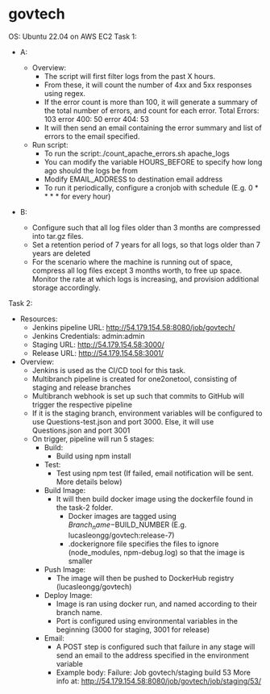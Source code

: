 # govtech
OS: Ubuntu 22.04 on AWS EC2
Task 1:
  - A:
    - Overview:
      - The script will first filter logs from the past X hours. 
      - From these, it will count the number of 4xx and 5xx responses using regex. 
      - If the error count is more than 100, it will generate a summary of the total number of errors, and count for each error. 
      Total Errors: 103
      error 400: 50
      error 404: 53
      - It will then send an email containing the error summary and list of errors to the email specified.
    - Run script:
      - To run the script:./count_apache_errors.sh apache_logs
      - You can modify the variable HOURS_BEFORE to specify how long ago should the logs be from
      - Modify EMAIL_ADDRESS to destination email address
      - To run it periodically, configure a cronjob with schedule (E.g. 0 * * * * for every hour) 

  - B:
    - Configure such that all log files older than 3 months are compressed into tar.gz files.
    - Set a retention period of 7 years for all logs, so that logs older than 7 years are deleted
    - For the scenario where the machine is running out of space, compress all log files except 3 months worth, to free up space. Monitor the rate at which logs is increasing, and provision additional storage accordingly. 

Task 2:
  - Resources:
    - Jenkins pipeline URL: http://54.179.154.58:8080/job/govtech/
    - Jenkins Credentials: admin:admin
    - Staging URL: http://54.179.154.58:3000/
    - Release URL: http://54.179.154.58:3001/
  - Overview:
    - Jenkins is used as the CI/CD tool for this task. 
    - Multibranch pipeline is created for one2onetool, consisting of staging and release branches
    - Multibranch webhook is set up such that commits to GitHub will trigger the respective pipeline
    - If it is the staging branch, environment variables will be configured to use Questions-test.json and port 3000. Else, it will use Questions.json and port 3001
    - On trigger, pipeline will run 5 stages:
      - Build:
        - Build using npm install
      - Test: 
        - Test using npm test (If failed, email notification will be sent. More details below)
      - Build Image:
        - It will then build docker image using the dockerfile found in the task-2 folder.
          - Docker images are tagged using $Branch_name-$BUILD_NUMBER (E.g. lucasleongg/govtech:release-7)
          - .dockerignore file specifies the files to ignore (node_modules, npm-debug.log) so that the image is smaller
      - Push Image:
        - The image will then be pushed to DockerHub registry (lucasleongg/govtech)
      - Deploy Image:
        - Image is ran using docker run, and named according to their branch name.
        - Port is configured using environmental variables in the beginning (3000 for staging, 3001 for release)
      - Email:
        - A POST step is configured such that failure in any stage will send an email to the address specified in the environment variable
        - Example body: 
          Failure: Job govtech/staging build 53
 More info at: http://54.179.154.58:8080/job/govtech/job/staging/53/
    
